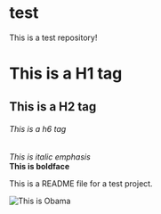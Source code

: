 # test
This is a test repository!  

# This is a H1 tag
## This is a H2 tag
###### This is a h6 tag  

*This is italic emphasis*  
**This is boldface**

This is a README file for a test project.  

![This is Obama](
https://en.wikipedia.org/wiki/Barack_Obama#/media/File:President_Barack_Obama.jpg)  
